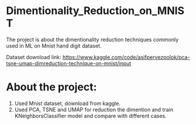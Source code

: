 # Dimentionality_Reduction_on_MNIST
The project is about the dimentionality reduction techniques commonly used in ML on Mnist hand digit dataset.

Dataset download link: https://www.kaggle.com/code/asifpervezpolok/pca-tsne-umap-dimreduction-technique-on-mnist/input

# About the project:

1. Used Mnist dataset, download from kaggle.
2. Used PCA, TSNE and UMAP for reduction the dimention and train KNeighborsClassifier model and compare with different cases.
